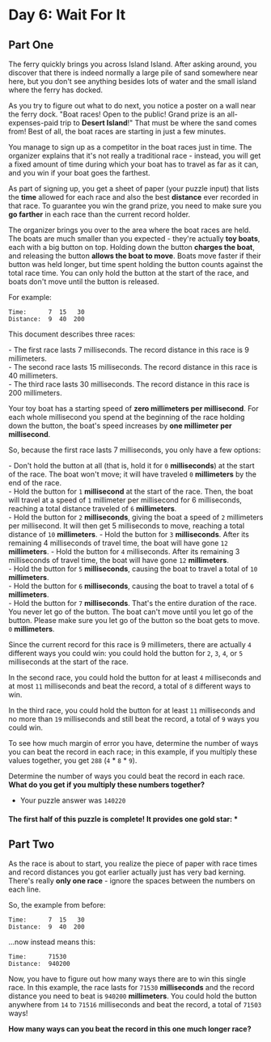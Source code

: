 # Day 6: Wait For It

## Part One

The ferry quickly brings you across Island Island. After asking around, you discover that there is indeed normally a large pile of sand somewhere near here, but you don't see anything besides lots of water and the small island where the ferry has docked.

As you try to figure out what to do next, you notice a poster on a wall near the ferry dock. "Boat races! Open to the public! Grand prize is an all-expenses-paid trip to **Desert Island**!" That must be where the sand comes from! Best of all, the boat races are starting in just a few minutes.

You manage to sign up as a competitor in the boat races just in time. The organizer explains that it's not really a traditional race - instead, you will get a fixed amount of time during which your boat has to travel as far as it can, and you win if your boat goes the farthest.

As part of signing up, you get a sheet of paper (your puzzle input) that lists the **time** allowed for each race and also the best **distance** ever recorded in that race. To guarantee you win the grand prize, you need to make sure you **go farther** in each race than the current record holder.

The organizer brings you over to the area where the boat races are held. The boats are much smaller than you expected - they're actually **toy boats**, each with a big button on top. Holding down the button **charges the boat**, and releasing the button **allows the boat to move**. Boats move faster if their button was held longer, but time spent holding the button counts against the total race time. You can only hold the button at the start of the race, and boats don't move until the button is released.

For example:
```
Time:      7  15   30
Distance:  9  40  200
```
This document describes three races:

\- The first race lasts 7 milliseconds. The record distance in this race is 9 millimeters.<br>
\- The second race lasts 15 milliseconds. The record distance in this race is 40 millimeters.<br>
\- The third race lasts 30 milliseconds. The record distance in this race is 200 millimeters.

Your toy boat has a starting speed of **zero millimeters per millisecond**. For each whole millisecond you spend at the beginning of the race holding down the button, the boat's speed increases by **one millimeter per millisecond**.

So, because the first race lasts 7 milliseconds, you only have a few options:

\- Don't hold the button at all (that is, hold it for `0` **milliseconds**) at the start of the race. The boat won't move; it will have traveled `0` **millimeters** by the end of the race.<br>
\- Hold the button for `1` **millisecond** at the start of the race. Then, the boat will travel at a speed of `1` millimeter per millisecond for 6 milliseconds, reaching a total distance traveled of `6` **millimeters**.<br>
\- Hold the button for `2` **milliseconds**, giving the boat a speed of `2` millimeters per millisecond. It will then get 5 milliseconds to move, reaching a total distance of `10` **millimeters**.
\- Hold the button for `3` **milliseconds**. After its remaining 4 milliseconds of travel time, the boat will have gone `12` **millimeters**.
\- Hold the button for `4` milliseconds. After its remaining 3 milliseconds of travel time, the boat will have gone `12` **millimeters**.<br>
\- Hold the button for `5` **milliseconds**, causing the boat to travel a total of `10` **millimeters**.<br>
\- Hold the button for `6` **milliseconds**, causing the boat to travel a total of `6` **millimeters**.<br>
\- Hold the button for `7` **milliseconds**. That's the entire duration of the race. You never let go of the button. The boat can't move until you let go of the button. Please make sure you let go of the button so the boat gets to move. `0` **millimeters**.

Since the current record for this race is 9 millimeters, there are actually `4` different ways you could win: you could hold the button for `2`, `3`, `4`, or `5` milliseconds at the start of the race.

In the second race, you could hold the button for at least `4` milliseconds and at most `11` milliseconds and beat the record, a total of `8` different ways to win.

In the third race, you could hold the button for at least `11` milliseconds and no more than `19` milliseconds and still beat the record, a total of `9` ways you could win.

To see how much margin of error you have, determine the number of ways you can beat the record in each race; in this example, if you multiply these values together, you get `288` (`4` \* `8` \* `9`).

Determine the number of ways you could beat the record in each race. **What do you get if you multiply these numbers together?**

* Your puzzle answer was `140220`

#### The first half of this puzzle is complete! It provides one gold star: \*

## Part Two

As the race is about to start, you realize the piece of paper with race times and record distances you got earlier actually just has very bad kerning. There's really **only one race** - ignore the spaces between the numbers on each line.

So, the example from before:
```
Time:      7  15   30
Distance:  9  40  200
```
...now instead means this:
```
Time:      71530
Distance:  940200
```
Now, you have to figure out how many ways there are to win this single race. In this example, the race lasts for `71530` **milliseconds** and the record distance you need to beat is `940200` **millimeters**. You could hold the button anywhere from `14` to `71516` milliseconds and beat the record, a total of `71503` ways!

**How many ways can you beat the record in this one much longer race?**

